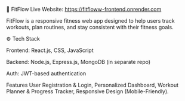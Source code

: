 💪 FitFlow
Live Website: https://fitfloww-frontend.onrender.com

FitFlow is a responsive fitness web app designed to help users track workouts, plan routines, and stay consistent with their fitness goals.

⚙️ Tech Stack

Frontend: React.js, CSS, JavaScript

Backend: Node.js, Express.js, MongoDB (in separate repo)

Auth: JWT-based authentication

Features
User Registration & Login,
Personalized Dashboard,
Workout Planner & Progress Tracker,
Responsive Design (Mobile-Friendly).
